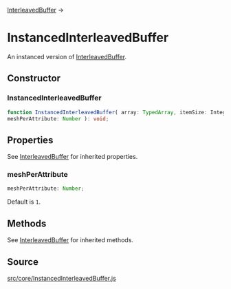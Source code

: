 [InterleavedBuffer](en\core\InterleavedBuffer.html) →

# InstancedInterleavedBuffer

An instanced version of [InterleavedBuffer](en\core\InterleavedBuffer.html).

## Constructor

### InstancedInterleavedBuffer

  
  
```ts  
function InstancedInterleavedBuffer( array: TypedArray, itemSize: Integer,
meshPerAttribute: Number ): void;  
```  

## Properties

See [InterleavedBuffer](en\core\InterleavedBuffer.html) for inherited
properties.

### meshPerAttribute

  
  
```ts  
meshPerAttribute: Number;  
```  

Default is `1`.

## Methods

See [InterleavedBuffer](en\core\InterleavedBuffer.html) for inherited methods.

## Source

<a
href="https://github.com/mrdoob/three.js/blob/master/src/core/InstancedInterleavedBuffer.js">src/core/InstancedInterleavedBuffer.js</a>

